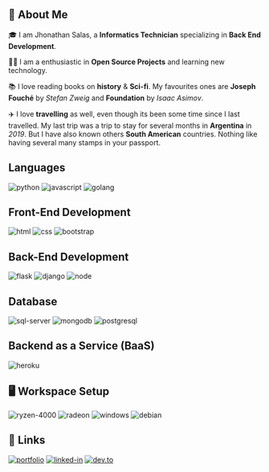 ## 🚀 About Me

🎓 I am Jhonathan Salas, a **Informatics Technician** specializing in **Back End Development**.

👨‍💻 I am a enthusiastic in **Open Source Projects** and learning new technology. 

📚 I love reading books on **history** & **Sci-fi**. My favourites ones are **Joseph Fouché**
by _Stefan Zweig_ and **Foundation** by _Isaac Asimov_.

✈️ I love **travelling** as well, even though its been some time since I last travelled. My last trip was a trip to stay for several months in **Argentina** in _2019_. But I have also known others **South American** countries. Nothing like having several many stamps in your passport. 

## Languages

![python](https://img.shields.io/badge/Python-323330?style=for-the-badge&logo=python)
![javascript](https://img.shields.io/badge/JavaScript-323330?style=for-the-badge&logo=javascript)
![golang](https://img.shields.io/badge/Golang-323330?style=for-the-badge&logo=go)

## Front-End Development

![html](https://img.shields.io/badge/HTML5-E34F26?style=for-the-badge&logo=html5&logoColor=white)
![css](https://img.shields.io/badge/CSS3-1572B6?style=for-the-badge&logo=css3&logoColor=white)
![bootstrap](https://img.shields.io/badge/Bootstrap-563D7C?style=for-the-badge&logo=bootstrap&logoColor=white)

## Back-End Development

![flask](https://img.shields.io/badge/Flask-000000?style=for-the-badge&logo=flask&logoColor=white)
![django](https://img.shields.io/badge/Django-092E20?style=for-the-badge&logo=django&logoColor=white)
![node](https://img.shields.io/badge/Node.js-339933?style=for-the-badge&logo=node-dot-js&logoColor=white)

## Database

![sql-server](https://img.shields.io/badge/SQL%20Server-CC2927?style=for-the-badge&logo=microsoft%20sql%20server&logoColor=white)
![mongodb](https://img.shields.io/badge/MongoDB-4EA94B?style=for-the-badge&logo=mongodb&logoColor=white)
![postgresql](https://img.shields.io/badge/PostgreSQL-07405E?style=for-the-badge&logo=postgresql&logoColor=white)


## Backend as a Service (BaaS)

![heroku](https://img.shields.io/badge/Heroku-430098?style=for-the-badge&logo=heroku&logoColor=white)

## 🖥️ Workspace Setup

![ryzen-4000](https://img.shields.io/badge/AMD-Ryzen_7_4700U-ED1C24?style=for-the-badge&logo=amd&logoColor=white)
![radeon](https://img.shields.io/badge/AMD-Radeon-ED1C24?style=for-the-badge&logo=amd&logoColor=white)
![windows](https://img.shields.io/badge/Windows_10-0078D6?style=for-the-badge&logo=windows&logoColor=white)
![debian](https://img.shields.io/badge/Debian-A81D33?style=for-the-badge&logo=debian&logoColor=white)

## 🔗 Links

[![portfolio](https://img.shields.io/badge/Portfolio-0077B5?style=for-the-badge&logo=Google-chrome&logoColor=white)](https://jhonssegura.com/)
[![linked-in](https://img.shields.io/badge/Linked_In-0077B5?style=for-the-badge&logo=LinkedIn&logoColor=white)](https://www.linkedin.com/in/jhonssegura/)
[![dev.to](https://img.shields.io/badge/Dev.to-0077B5?style=for-the-badge&logo=Dev-dot-To&logoColor=white)](https://dev.to/jhonssegura)
